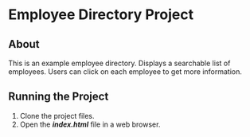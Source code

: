 #  Employee Directory Project

## About
This is an example employee directory. Displays a searchable list of employees. Users can click on each employee to get more information.

## Running the Project
1. Clone the project files.
2. Open the *__index.html__* file in a web browser.

